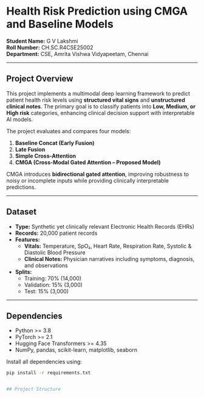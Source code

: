 # Health Risk Prediction using CMGA and Baseline Models

**Student Name:** G V Lakshmi  
**Roll Number:** CH.SC.R4CSE25002  
**Department:** CSE, Amrita Vishwa Vidyapeetam, Chennai  

---

## Project Overview

This project implements a multimodal deep learning framework to predict patient health risk levels using **structured vital signs** and **unstructured clinical notes**. The primary goal is to classify patients into **Low, Medium, or High risk** categories, enhancing clinical decision support with interpretable AI models.

The project evaluates and compares four models:  
1. **Baseline Concat (Early Fusion)**  
2. **Late Fusion**  
3. **Simple Cross-Attention**  
4. **CMGA (Cross-Modal Gated Attention – Proposed Model)**  

CMGA introduces **bidirectional gated attention**, improving robustness to noisy or incomplete inputs while providing clinically interpretable predictions.  

---

## Dataset

- **Type:** Synthetic yet clinically relevant Electronic Health Records (EHRs)  
- **Records:** 20,000 patient records  
- **Features:**  
  - **Vitals:** Temperature, SpO₂, Heart Rate, Respiration Rate, Systolic & Diastolic Blood Pressure  
  - **Clinical Notes:** Physician narratives including symptoms, diagnosis, and observations  
- **Splits:**  
  - Training: 70% (14,000)  
  - Validation: 15% (3,000)  
  - Test: 15% (3,000)  


---

## Dependencies

- Python >= 3.8  
- PyTorch >= 2.1  
- Hugging Face Transformers >= 4.35  
- NumPy, pandas, scikit-learn, matplotlib, seaborn  

Install all dependencies using:

```bash
pip install -r requirements.txt


## Project Structure

